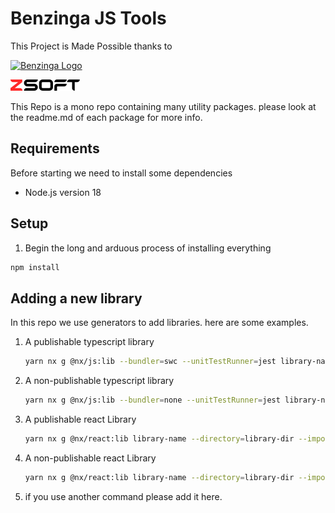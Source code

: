 # Benzinga JS Tools

This Project is Made Possible thanks to

[![Benzinga Logo](https://import.cdn.thinkific.com/222214/D3r5EJy9SZaNsaY7dQsj_Benzinga-logo-navy.svg)](www.benzinga.com)

[![ZSoft Logo](./images/ZSoft.svg)](https://github.com/znackasha)

This Repo is a mono repo containing many utility packages. please look at the readme.md of each package for more info.

## Requirements

Before starting we need to install some dependencies

- Node.js version 18

## Setup

1. Begin the long and arduous process of installing everything

 ```sh
 npm install
 ```

## Adding a new library

In this repo we use generators to add libraries. here are some examples.

1. A publishable typescript library

    ```sh
    yarn nx g @nx/js:lib --bundler=swc --unitTestRunner=jest library-name --directory=library-dir --importPath=@benzinga/lib-import-path --publishable
    ```

2. A non-publishable typescript library

    ```sh
    yarn nx g @nx/js:lib --bundler=none --unitTestRunner=jest library-name --directory=library-dir --importPath=@benzinga/lib-import-path
    ```

3. A publishable react Library

    ```sh
    yarn nx g @nx/react:lib library-name --directory=library-dir --importPath=@benzinga/lib-import-path --compiler=swc --bundler=vite --publishable
    ```

4. A non-publishable react Library

    ```sh
    yarn nx g @nx/react:lib library-name --directory=library-dir --importPath=@benzinga/lib-import-path --compiler=swc --bundler=none
    ```

5. if you use another command please add it here.
